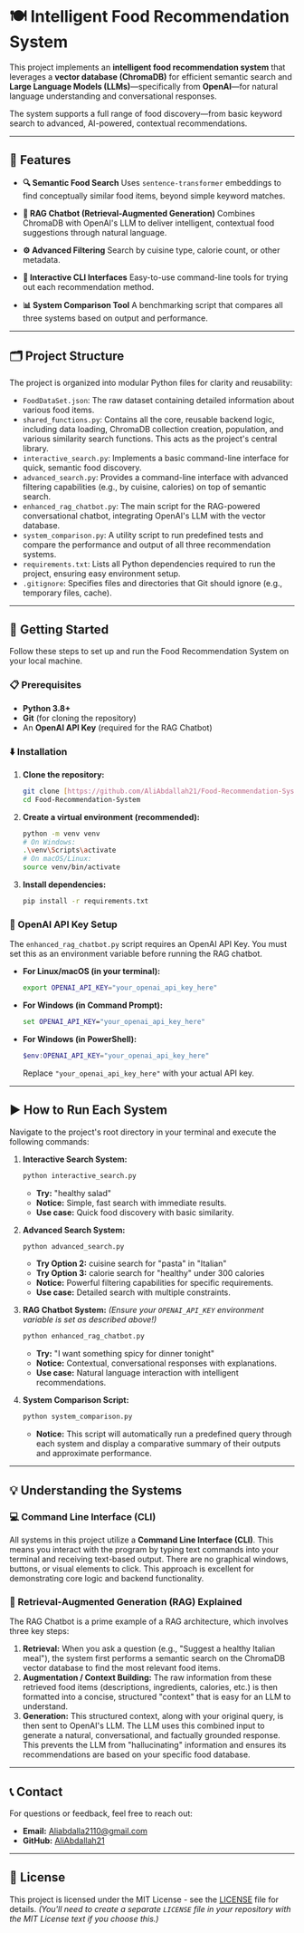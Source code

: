 # 🍽️ Intelligent Food Recommendation System

This project implements an **intelligent food recommendation system** that leverages a **vector database (ChromaDB)** for efficient semantic search and **Large Language Models (LLMs)**—specifically from **OpenAI**—for natural language understanding and conversational responses.

The system supports a full range of food discovery—from basic keyword search to advanced, AI-powered, contextual recommendations.

---

## 🚀 Features

* **🔍 Semantic Food Search** Uses `sentence-transformer` embeddings to find conceptually similar food items, beyond simple keyword matches.

* **🧠 RAG Chatbot (Retrieval-Augmented Generation)** Combines ChromaDB with OpenAI's LLM to deliver intelligent, contextual food suggestions through natural language.

* **⚙️ Advanced Filtering** Search by cuisine type, calorie count, or other metadata.

* **💬 Interactive CLI Interfaces** Easy-to-use command-line tools for trying out each recommendation method.

* **📊 System Comparison Tool** A benchmarking script that compares all three systems based on output and performance.

---

## 🗂️ Project Structure

The project is organized into modular Python files for clarity and reusability:

* `FoodDataSet.json`: The raw dataset containing detailed information about various food items.
* `shared_functions.py`: Contains all the core, reusable backend logic, including data loading, ChromaDB collection creation, population, and various similarity search functions. This acts as the project's central library.
* `interactive_search.py`: Implements a basic command-line interface for quick, semantic food discovery.
* `advanced_search.py`: Provides a command-line interface with advanced filtering capabilities (e.g., by cuisine, calories) on top of semantic search.
* `enhanced_rag_chatbot.py`: The main script for the RAG-powered conversational chatbot, integrating OpenAI's LLM with the vector database.
* `system_comparison.py`: A utility script to run predefined tests and compare the performance and output of all three recommendation systems.
* `requirements.txt`: Lists all Python dependencies required to run the project, ensuring easy environment setup.
* `.gitignore`: Specifies files and directories that Git should ignore (e.g., temporary files, cache).

---

## 🚀 Getting Started

Follow these steps to set up and run the Food Recommendation System on your local machine.

### 📋 Prerequisites

* **Python 3.8+**
* **Git** (for cloning the repository)
* An **OpenAI API Key** (required for the RAG Chatbot)

### ⬇️ Installation

1.  **Clone the repository:**
    ```bash
    git clone [https://github.com/AliAbdallah21/Food-Recommendation-System.git](https://github.com/AliAbdallah21/Food-Recommendation-System.git)
    cd Food-Recommendation-System
    ```
2.  **Create a virtual environment (recommended):**
    ```bash
    python -m venv venv
    # On Windows:
    .\venv\Scripts\activate
    # On macOS/Linux:
    source venv/bin/activate
    ```
3.  **Install dependencies:**
    ```bash
    pip install -r requirements.txt
    ```

### 🔑 OpenAI API Key Setup

The `enhanced_rag_chatbot.py` script requires an OpenAI API Key. You must set this as an environment variable before running the RAG chatbot.

* **For Linux/macOS (in your terminal):**
    ```bash
    export OPENAI_API_KEY="your_openai_api_key_here"
    ```
* **For Windows (in Command Prompt):**
    ```cmd
    set OPENAI_API_KEY="your_openai_api_key_here"
    ```
* **For Windows (in PowerShell):**
    ```powershell
    $env:OPENAI_API_KEY="your_openai_api_key_here"
    ```
    Replace `"your_openai_api_key_here"` with your actual API key.

---

## ▶️ How to Run Each System

Navigate to the project's root directory in your terminal and execute the following commands:

1.  **Interactive Search System:**
    ```bash
    python interactive_search.py
    ```
    * **Try:** "healthy salad"
    * **Notice:** Simple, fast search with immediate results.
    * **Use case:** Quick food discovery with basic similarity.

2.  **Advanced Search System:**
    ```bash
    python advanced_search.py
    ```
    * **Try Option 2:** cuisine search for "pasta" in "Italian"
    * **Try Option 3:** calorie search for "healthy" under 300 calories
    * **Notice:** Powerful filtering capabilities for specific requirements.
    * **Use case:** Detailed search with multiple constraints.

3.  **RAG Chatbot System:**
    *(Ensure your `OPENAI_API_KEY` environment variable is set as described above!)*
    ```bash
    python enhanced_rag_chatbot.py
    ```
    * **Try:** "I want something spicy for dinner tonight"
    * **Notice:** Contextual, conversational responses with explanations.
    * **Use case:** Natural language interaction with intelligent recommendations.

4.  **System Comparison Script:**
    ```bash
    python system_comparison.py
    ```
    * **Notice:** This script will automatically run a predefined query through each system and display a comparative summary of their outputs and approximate performance.

---

## 💡 Understanding the Systems

### 💻 Command Line Interface (CLI)

All systems in this project utilize a **Command Line Interface (CLI)**. This means you interact with the program by typing text commands into your terminal and receiving text-based output. There are no graphical windows, buttons, or visual elements to click. This approach is excellent for demonstrating core logic and backend functionality.

### 🧠 Retrieval-Augmented Generation (RAG) Explained

The RAG Chatbot is a prime example of a RAG architecture, which involves three key steps:

1.  **Retrieval:** When you ask a question (e.g., "Suggest a healthy Italian meal"), the system first performs a semantic search on the ChromaDB vector database to find the most relevant food items.
2.  **Augmentation / Context Building:** The raw information from these retrieved food items (descriptions, ingredients, calories, etc.) is then formatted into a concise, structured "context" that is easy for an LLM to understand.
3.  **Generation:** This structured context, along with your original query, is then sent to OpenAI's LLM. The LLM uses this combined input to generate a natural, conversational, and factually grounded response. This prevents the LLM from "hallucinating" information and ensures its recommendations are based on your specific food database.

---

## 📞 Contact

For questions or feedback, feel free to reach out:

* **Email:** [Aliabdalla2110@gmail.com](mailto:Aliabdalla2110@gmail.com)
* **GitHub:** [AliAbdallah21](https://github.com/AliAbdallah21)

---

## 📄 License

This project is licensed under the MIT License - see the [LICENSE](LICENSE) file for details. *(You'll need to create a separate `LICENSE` file in your repository with the MIT License text if you choose this.)*
